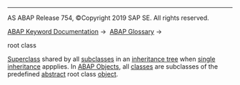   

* * *

AS ABAP Release 754, ©Copyright 2019 SAP SE. All rights reserved.

[ABAP Keyword Documentation](javascript:call_link\('abenabap.htm'\)) →  [ABAP Glossary](javascript:call_link\('abenabap_glossary.htm'\)) → 

root class

[Superclass](javascript:call_link\('abensuperclass_glosry.htm'\) "Glossary Entry") shared by all [subclasses](javascript:call_link\('abensubclass_glosry.htm'\) "Glossary Entry") in an [inheritance tree](javascript:call_link\('abeninheritance_tree_glosry.htm'\) "Glossary Entry") when [single inheritance](javascript:call_link\('abensingle_inheritance_glosry.htm'\) "Glossary Entry") appplies. In [ABAP Objects](javascript:call_link\('abenabap_objects_glosry.htm'\) "Glossary Entry"), all [classes](javascript:call_link\('abenclass_glosry.htm'\) "Glossary Entry") are subclasses of the predefined [abstract](javascript:call_link\('abenabstract_glosry.htm'\) "Glossary Entry") root class [object](javascript:call_link\('abenbuilt_in_types_generic.htm'\)).